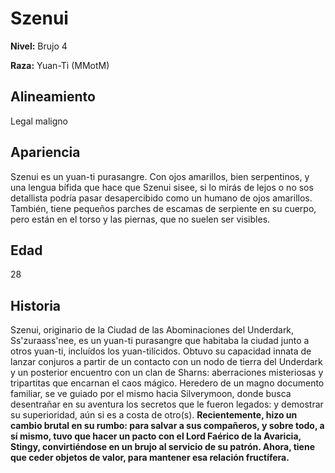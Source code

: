 # Szenui

**Nivel:** Brujo 4

**Raza:** Yuan-Ti (MMotM)

## Alineamiento
Legal maligno

## Apariencia
Szenui es un yuan-ti purasangre. Con ojos amarillos, bien serpentinos, y una lengua bífida que hace que Szenui sisee, si lo mirás de lejos o no sos detallista podría pasar desapercibido como un humano de ojos amarillos. También, tiene pequeños parches de escamas de serpiente en su cuerpo, pero están en el torso y las piernas, que no suelen ser visibles.

## Edad
28

## Historia
Szenui, originario de la Ciudad de las Abominaciones del Underdark, Ss'zuraass'nee, es un yuan-ti purasangre que habitaba la ciudad junto a otros yuan-ti, incluídos los yuan-tilícidos. Obtuvo su capacidad innata de lanzar conjuros a partir de un contacto con un nodo de tierra del Underdark y un posterior encuentro con un clan de Sharns: aberraciones misteriosas y tripartitas que encarnan el caos mágico. Heredero de un magno documento familiar, se ve guiado por el mismo hacia Silverymoon, donde busca desentrañar en su aventura los secretos que le fueron legados: y demostrar su superioridad, aún si es a costa de otro(s).
**Recientemente, hizo un cambio brutal en su rumbo: para salvar a sus compañeros, y sobre todo, a sí mismo, tuvo que hacer un pacto con el Lord Faérico de la Avaricia, Stingy, convirtiéndose en un brujo al servicio de su patrón. Ahora, tiene que ceder objetos de valor, para mantener esa relación fructífera.**


